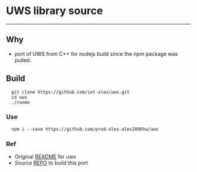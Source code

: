 # UWS library source
-------------------

## Why

- port of UWS from C++ for nodejs build since the npm package was pulled.

## Build

```
  git clone https://github.com/iot-alex/uws.git
  cd uws
  ./runme
```
### Use

```
  npm i --save https://github.com/prod-alex-alex2006hw/uws
```

### Ref

- Original [README](./README-orig.md) for uws
- Source [REPO](https://github.com/iot-alex/uws-src) to build this port
